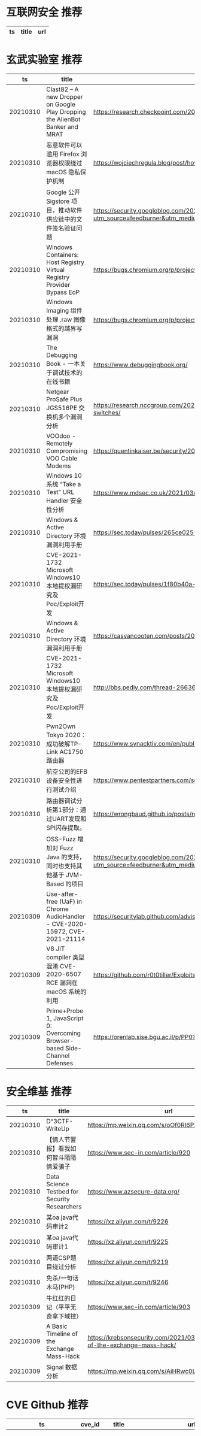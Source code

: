 # 互联网安全 推荐
| ts | title | url| 
| --- | --- | ---| 


# 玄武实验室 推荐
| ts | title | url| 
| --- | --- | ---| 
| 20210310 | Clast82 – A new Dropper on Google Play Dropping the AlienBot Banker and MRAT | https://research.checkpoint.com/2021/clast82-a-new-dropper-on-google-play-dropping-the-alienbot-banker-and-mrat/| 
| 20210310 | 恶意软件可以滥用 Firefox 浏览器权限绕过 macOS 隐私保护机制 | https://wojciechregula.blog/post/how-to-rob-a-firefox/| 
| 20210310 | Google 公开 Sigstore 项目，推动软件供应链中的文件签名验证问题 | https://security.googleblog.com/2021/03/introducing-sigstore-easy-code-signing.html?utm_source=feedburner&utm_medium=feed&utm_campaign=Feed%3A+GoogleOnlineSecurityBlog+%28Google+Online+Security+Blog%29| 
| 20210310 | Windows Containers: Host Registry Virtual Registry Provider Bypass EoP | https://bugs.chromium.org/p/project-zero/issues/detail?id=2129| 
| 20210310 | Windows Imaging 组件处理 .raw 图像格式的越界写漏洞 | https://bugs.chromium.org/p/project-zero/issues/detail?id=2137| 
| 20210310 | The Debugging Book - 一本关于调试技术的在线书籍 | https://www.debuggingbook.org/| 
| 20210310 | Netgear ProSafe Plus JGS516PE 交换机多个漏洞分析 | https://research.nccgroup.com/2021/03/08/technical-advisory-multiple-vulnerabilities-in-netgear-prosafe-plus-jgs516pe-gs116ev2-switches/| 
| 20210310 | VOOdoo - Remotely Compromising VOO Cable Modems | https://quentinkaiser.be/security/2021/03/09/voodoo/| 
| 20210310 | Windows 10 系统 “Take a Test” URL Handler 安全性分析 | https://www.mdsec.co.uk/2021/03/phishing-users-to-take-a-test/| 
| 20210310 | Windows & Active Directory 环境漏洞利用手册 | https://sec.today/pulses/265ce025-6c85-4f66-a4da-13acc4c8b641/| 
| 20210310 | CVE-2021-1732 Microsoft Windows10 本地提权漏研究及Poc/Exploit开发 | https://sec.today/pulses/1f80b40a-22e2-44d4-adc2-28c99ebc6f73/| 
| 20210310 | Windows & Active Directory 环境漏洞利用手册 | https://casvancooten.com/posts/2020/11/windows-active-directory-exploitation-cheat-sheet-and-command-reference/| 
| 20210310 | CVE-2021-1732 Microsoft Windows10 本地提权漏研究及Poc/Exploit开发 | http://bbs.pediy.com/thread-266362.htm| 
| 20210310 | Pwn2Own Tokyo 2020：成功破解TP-Link AC1750路由器 | https://www.synacktiv.com/en/publications/pwn2own-tokyo-2020-defeating-the-tp-link-ac1750.html| 
| 20210310 | 航空公司的EFB设备安全性进行测试介绍 | https://www.pentestpartners.com/security-blog/efb-tampering-1-introduction-and-class-differences/| 
| 20210310 | 路由器调试分析第1部分：通过UART发现和SPI闪存提取。 | https://wrongbaud.github.io/posts/router-teardown/| 
| 20210310 | OSS-Fuzz 增加对 Fuzz Java 的支持，同时也支持其他基于 JVM-Based 的项目 | https://security.googleblog.com/2021/03/fuzzing-java-in-oss-fuzz.html?utm_source=feedburner&utm_medium=feed&utm_campaign=Feed%3A+GoogleOnlineSecurityBlog+%28Google+Online+Security+Blog%29| 
| 20210309 | Use-after-free (UaF) in Chrome AudioHandler - CVE-2020-15972, CVE-2021-21114 | https://securitylab.github.com/advisories/GHSL-2020-167-chrome/| 
| 20210309 | V8 JIT compiler 类型混淆 CVE-2020-6507 RCE 漏洞在 macOS 系统的利用 | https://github.com/r0t0tiller/Exploits/tree/master/V8/CVE-2020-6507| 
| 20210309 | Prime+Probe 1, JavaScript 0: Overcoming Browser-based Side-Channel Defenses | https://orenlab.sise.bgu.ac.il/p/PP0?k| 


# 安全维基 推荐
| ts | title | url| 
| --- | --- | ---| 
| 20210310 | D^3CTF-WriteUp | https://mp.weixin.qq.com/s/oOf0RI6P2hEwtPXWP6yU4Q| 
| 20210310 | 【情人节警报】看我如何智斗陌陌情爱骗子 | https://www.sec-in.com/article/920| 
| 20210310 | Data Science Testbed for Security Researchers | https://www.azsecure-data.org/| 
| 20210310 | 某oa java代码审计2 | https://xz.aliyun.com/t/9226| 
| 20210310 | 某oa java代码审计1 | https://xz.aliyun.com/t/9225| 
| 20210310 | 两道CSP题目绕过分析 | https://xz.aliyun.com/t/9219| 
| 20210310 | 免杀/一句话木马(PHP) | https://xz.aliyun.com/t/9246| 
| 20210309 | 牛红红的日记（平平无奇拿下域控） | https://www.sec-in.com/article/903| 
| 20210309 | A Basic Timeline of the Exchange Mass-Hack | https://krebsonsecurity.com/2021/03/a-basic-timeline-of-the-exchange-mass-hack/| 
| 20210309 | Signal 数据分析 | https://mp.weixin.qq.com/s/AiHRwc0LBUyxkg0vcu12eg| 


# CVE Github 推荐
| ts | cve_id | title | url | cve_detail| 
| --- | --- | --- | --- | ---| 
| 20210311T02:48:55Z | CVE-2021-21300 | Null | https://github.com/Maskhe/CVE-2021-21300 | Git is an open-source distributed revision control system. In affected versions of Git a specially crafted repository that contains symbolic links as well as files using a clean/smudge filter such as Git LFS, may cause just-checked out script to be executed while cloning onto a case-insensitive file system such as NTFS, HFS+ or APFS (i.e. the default file systems on Windows and macOS). Note that clean/smudge filters have to be configured for that. Git for Windows configures Git LFS by default, and is therefore vulnerable. The problem has been patched in the versions published on Tuesday, March 9th, 2021. As a workaound, if symbolic link support is disabled in Git (e.g. via `git config --global core.symlinks false`), the described attack won%t work. Likewise, if no clean/smudge filters such as Git LFS are configured globally (i.e. _before_ cloning), the attack is foiled. As always, it is best to avoid cloning repositories from untrusted sources. The earliest impacted version is 2.14.2. The fix versions are: 2.30.1, 2.29.3, 2.28.1, 2.27.1, 2.26.3, 2.25.5, 2.24.4, 2.23.4, 2.22.5, 2.21.4, 2.20.5, 2.19.6, 2.18.5, 2.17.62.17.6.| 
| 20210311T02:27:57Z | CVE-2021-26855 | Null | https://github.com/alt3kx/CVE-2021-26855_PoC | | 
| 20210311T02:22:12Z | CVE-2021-26855 | Null | https://github.com/h4x0r-dz/CVE-2021-26855 | Microsoft Exchange Server Remote Code Execution Vulnerability This CVE ID is unique from CVE-2021-26412, CVE-2021-26854, CVE-2021-26857, CVE-2021-26858, CVE-2021-27065, CVE-2021-27078.| 
| 20210311T00:56:37Z | CVE-2021-21972 | CVE-2021-21972 Exploit | https://github.com/NS-Sp4ce/CVE-2021-21972 | The vSphere Client (HTML5) contains a remote code execution vulnerability in a vCenter Server plugin. A malicious actor with network access to port 443 may exploit this issue to execute commands with unrestricted privileges on the underlying operating system that hosts vCenter Server. This affects VMware vCenter Server (7.x before 7.0 U1c, 6.7 before 6.7 U3l and 6.5 before 6.5 U3n) and VMware Cloud Foundation (4.x before 4.2 and 3.x before 3.10.1.2).| 
| 20210310T23:30:15Z | CVE-2020-29134 | Exploit CVE-2020-29134 - TOTVS Fluig Platform - Path Traversal | https://github.com/lucxssouza/CVE-2020-29134 | | 
| 20210310T22:51:26Z | CVE-2021-26855 | Null | https://github.com/achabahe/CVE-2021-26855 | Microsoft Exchange Server Remote Code Execution Vulnerability This CVE ID is unique from CVE-2021-26412, CVE-2021-26854, CVE-2021-26857, CVE-2021-26858, CVE-2021-27065, CVE-2021-27078.| 
| 20210310T21:51:03Z | CVE-2020-25790 | Exploit for CVE-2020-25790 | https://github.com/pownx/CVE-2020-25790 |  Typesetter CMS 5.x through 5.1 allows admins to upload and execute arbitrary PHP code via a .php file inside a ZIP archive. NOTE: the vendor disputes the significance of this report because %admins are considered trustworthy%; however, the behavior %contradicts our security policy% and is being fixed for 5.2.| 
| 20210310T17:26:03Z | CVE-2021-21300 | Null | https://github.com/erranfenech/CVE-2021-21300 | Git is an open-source distributed revision control system. In affected versions of Git a specially crafted repository that contains symbolic links as well as files using a clean/smudge filter such as Git LFS, may cause just-checked out script to be executed while cloning onto a case-insensitive file system such as NTFS, HFS+ or APFS (i.e. the default file systems on Windows and macOS). Note that clean/smudge filters have to be configured for that. Git for Windows configures Git LFS by default, and is therefore vulnerable. The problem has been patched in the versions published on Tuesday, March 9th, 2021. As a workaound, if symbolic link support is disabled in Git (e.g. via `git config --global core.symlinks false`), the described attack won%t work. Likewise, if no clean/smudge filters such as Git LFS are configured globally (i.e. _before_ cloning), the attack is foiled. As always, it is best to avoid cloning repositories from untrusted sources. The earliest impacted version is 2.14.2. The fix versions are: 2.30.1, 2.29.3, 2.28.1, 2.27.1, 2.26.3, 2.25.5, 2.24.4, 2.23.4, 2.22.5, 2.21.4, 2.20.5, 2.19.6, 2.18.5, 2.17.62.17.6.| 
| 20210310T16:57:55Z | CVE-2021-21300 | Null | https://github.com/Faisal78123/CVE-2021-21300 | Git is an open-source distributed revision control system. In affected versions of Git a specially crafted repository that contains symbolic links as well as files using a clean/smudge filter such as Git LFS, may cause just-checked out script to be executed while cloning onto a case-insensitive file system such as NTFS, HFS+ or APFS (i.e. the default file systems on Windows and macOS). Note that clean/smudge filters have to be configured for that. Git for Windows configures Git LFS by default, and is therefore vulnerable. The problem has been patched in the versions published on Tuesday, March 9th, 2021. As a workaound, if symbolic link support is disabled in Git (e.g. via `git config --global core.symlinks false`), the described attack won%t work. Likewise, if no clean/smudge filters such as Git LFS are configured globally (i.e. _before_ cloning), the attack is foiled. As always, it is best to avoid cloning repositories from untrusted sources. The earliest impacted version is 2.14.2. The fix versions are: 2.30.1, 2.29.3, 2.28.1, 2.27.1, 2.26.3, 2.25.5, 2.24.4, 2.23.4, 2.22.5, 2.21.4, 2.20.5, 2.19.6, 2.18.5, 2.17.62.17.6.| 
| 20210310T16:52:56Z | CVE-2021-26855 | PoC exploit code for CVE-2021-26855 | https://github.com/srvaccount/CVE-2021-26855-PoC | Microsoft Exchange Server Remote Code Execution Vulnerability This CVE ID is unique from CVE-2021-26412, CVE-2021-26854, CVE-2021-26857, CVE-2021-26858, CVE-2021-27065, CVE-2021-27078.| 


# klee on Github 推荐
| ts | title | url | stars | forks| 
| --- | --- | --- | --- | ---| 
| 20210310T16:35:09Z | A personnal UI library made as an excuse to have a published UI package | https://github.com/Liinkiing/klee | 5 | 1| 
| 20210310T15:47:32Z | KLEE Symbolic Execution Engine | https://github.com/klee/klee | 1644 | 484| 
| 20210310T11:38:02Z | RVT is a collection of tools/libraries to support both static and dynamic verification of Rust programs. | https://github.com/project-oak/rust-verification-tools | 109 | 7| 
| 20210310T10:12:48Z | a leetcode question each day, your salary increment $100 per day | https://github.com/guoxiangCN/kLeetcode | 0 | 0| 
| 20210309T20:01:58Z | Spring 2021 Geography 817 work folder  | https://github.com/klee12/klee12.github.io | 0 | 0| 
| 20210309T17:37:33Z | Null | https://github.com/Strayfox45/https-github.com-klee141-hcmld21 | 0 | 0| 
| 20210309T16:01:59Z | Null | https://github.com/FaisalHafeez/members.kleep.io | 0 | 0| 
| 20210309T11:11:43Z | Null | https://github.com/Kleefeelf/kleefeelf.github.io | 0 | 0| 
| 20210309T09:41:18Z | An open-source Chinese font derived from Fontworks% Klee One. 一款基于 FONTWORKS 的 Klee One 的开源中文字体。 | https://github.com/lxgw/LxgwWenKai | 324 | 7| 
| 20210308T15:45:03Z | Assets to be used for linking, wget-uploads and Gists. | https://github.com/lahiri-phdworks/Assets | 0 | 0| 


# s2e on Github 推荐
| ts | title | url | stars | forks| 
| --- | --- | --- | --- | ---| 
| 20210306T11:03:45Z | Master Thesis %Decentralised Location-Based Reputation Management System in IoT using Blockchain% - Experiment S2 region covering in Golang | https://github.com/ponlawat-w/uji_mt-s2encoding | 0 | 0| 


# exploit on Github 推荐
| ts | title | url | stars | forks| 
| --- | --- | --- | --- | ---| 
| 20210311T02:40:46Z | IoT 固件漏洞复现环境 | https://github.com/firmianay/IoT-vulhub | 285 | 22| 
| 20210311T02:34:40Z | Null | https://github.com/x0pr4nt3s/Exploits | 0 | 0| 
| 20210311T02:21:36Z | -------> RAFEL<------  Android Rat  Written in Java With WebPanel For Controlling Victims | https://github.com/swagkarna/Rafel-Rat | 8 | 5| 
| 20210311T02:02:31Z | Open-Source Vulnerability Intelligence Center - Unified source of vulnerability, exploit and threat Intelligence feeds | https://github.com/Patrowl/PatrowlHearsData | 10 | 5| 
| 20210311T01:52:29Z | A phased, evasive Path Traversal + LFI scanning & exploitation tool in Python | https://github.com/VainlyStrain/Vailyn | 102 | 6| 
| 20210311T01:49:18Z | This is a repo for the coding done for CTFs / exploits. The writeups are here: https://github.com/dillonwu-97/csec_writeups | https://github.com/dillonwu-97/csec-code | 0 | 0| 
| 20210311T01:34:37Z | Exploit Database binary exploits located in the /sploits directory | https://github.com/offensive-security/exploitdb-bin-sploits | 1410 | 495| 
| 20210311T01:22:12Z | A CTF web app designed to teach software developers application security by showcasing what vulnerable code looks like, how to write code to exploit the vulnerability, and how to write code to patch the vulnerability. | https://github.com/neumaneuma/appseccheat.codes | 0 | 0| 
| 20210311T01:14:35Z | A cheat sheet that contains common enumeration and attack methods for Windows Active Directory. | https://github.com/S1ckB0y1337/Active-Directory-Exploitation-Cheat-Sheet | 1375 | 360| 
| 20210311T00:50:22Z | 🔍NVD exploit & JVN(Japan Vulnerability Notes) easy description | https://github.com/nomi-sec/NVD-Exploit-List-Ja | 9 | 5| 


# backdoor on Github 推荐
| ts | title | url | stars | forks| 
| --- | --- | --- | --- | ---| 
| 20210311T02:34:51Z | A curated list of backdoor learning resources | https://github.com/THUYimingLi/backdoor-learning-resources | 187 | 31| 
| 20210311T00:41:03Z | Ghost Framework is an Android post-exploitation framework that exploits the Android Debug Bridge to remotely access an Android device. Ghost Framework gives you the power and convenience of remote Android device administration. | https://github.com/EntySec/ghost | 978 | 486| 
| 20210311T00:37:47Z | A Simple android remote administration tool using sockets. It uses java on the client side and python on the server side | https://github.com/karma9874/AndroRAT | 181 | 79| 
| 20210311T00:25:35Z | Null | https://github.com/laerson-hammes/backdoor | 0 | 0| 
| 20210310T16:51:14Z | Tool to find potential backdoor/security holes in your endpoint | https://github.com/subasgit/backdoorfinder | 2 | 0| 
| 20210310T16:44:42Z | A sample app to demonstrate how to create Xamarin UITests using the Page Object architecture, Backdoor Methods and App Links (aka Deep Linking) | https://github.com/brminnick/UITestSampleApp | 33 | 25| 
| 20210310T13:08:30Z | Null | https://github.com/Yuqing-Liao/federated-learning-backdoor | 0 | 0| 
| 20210310T09:19:22Z | A backdoor in Node JS | https://github.com/Innovo-Incorporated/backdoor-node | 0 | 0| 
| 20210310T08:37:50Z | Crack Pyro Client No rat no token logger no Backdoor No Virus | https://github.com/Turkishinqq/Crack-PYRO-Client | 2 | 0| 
| 20210310T08:13:37Z | Min backdoor | https://github.com/XmXTheDev/backdoor | 0 | 0| 


# fuzz on Github 推荐
| ts | title | url | stars | forks| 
| --- | --- | --- | --- | ---| 
| 20210311T02:35:01Z | Null | https://github.com/FDU-Program-Analysis/chunk-fuzzer-pass | 0 | 0| 
| 20210311T02:29:03Z | Scalable fuzzing infrastructure. | https://github.com/google/clusterfuzz | 4457 | 424| 
| 20210311T02:27:19Z | OSS-Fuzz - continuous fuzzing for open source software. | https://github.com/google/oss-fuzz | 6030 | 1211| 
| 20210311T02:15:18Z | FuzzBench - Fuzzer benchmarking as a service. | https://github.com/google/fuzzbench | 608 | 103| 
| 20210311T01:45:03Z | Null | https://github.com/gabejw/fuzzy-guide | 0 | 0| 
| 20210311T00:11:52Z | CS 4152 Project | https://github.com/nicbarone/Fuzzy-Kiwi | 0 | 0| 
| 20210311T00:09:44Z | Null | https://github.com/mike-ada/Ada-Fuzzball-Slam-Game-Logic | 0 | 0| 
| 20210310T23:44:23Z | The assignment for my Unzer application | https://github.com/predacristian/fuzzy-octo-assignment | 0 | 0| 
| 20210310T23:35:17Z | Fuzzing cryptographic libraries. Magic bug printer go brrrr. | https://github.com/guidovranken/cryptofuzz | 259 | 36| 
| 20210310T23:32:50Z | REST API Fuzz Testing (RAFT): Source code for self-hosted service developed for Azure, including the API, orchestration engine, and default set of security tools (including MSR%s RESTler), that enables developers to embed security tooling into their CI/CD workflows | https://github.com/microsoft/rest-api-fuzz-testing | 110 | 17| 



# 日更新程序
